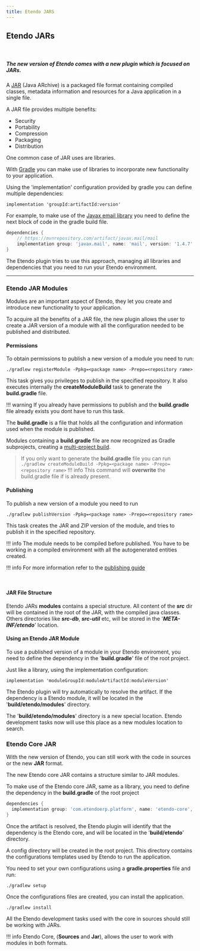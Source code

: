 ```yaml
---
title: Etendo JARS
---
```

## Etendo JARs

<br>

##### The new version of Etendo comes with a new plugin which is focused on JARs.

A [JAR](https://docs.oracle.com/javase/8/docs/technotes/guides/jar/jarGuide.html) (Java ARchive) is a packaged file format containing compiled classes, metadata information and resources for a Java application in a single file. 

A JAR file provides multiple benefits:
* Security
* Portability
* Compression
* Packaging
* Distribution

One common case of JAR uses are libraries.

With [Gradle](https://gradle.org/) you can make use of libraries to incorporate new functionality to your application.

Using the 'implementation' configuration provided by gradle you can define multiple dependencies:

`implementation 'groupId:artifactId:version'`

For example, to make use of the [Javax email library](https://mvnrepository.com/artifact/javax.mail/mail/1.4.7) you need to define the next block of code in the gradle build file.
``` groovy
dependencies {
	// https://mvnrepository.com/artifact/javax.mail/mail
	implementation group: 'javax.mail', name: 'mail', version: '1.4.7'
}
```


The Etendo plugin tries to use this approach, managing all libraries and dependencies that you need to run your Etendo environment.


---

### Etendo JAR Modules

Modules are an important aspect of Etendo, they let you create and introduce new functionality to your application.

To acquire all the benefits of a JAR file, the new plugin allows the user to create a JAR version of a module with all the configuration needed to be published and distributed.


#### Permissions
To obtain permissions to  publish a new version of a module you need to run:

`./gradlew registerModule -Ppkg=<package name> -Prepo=<repository rame>`

This task gives you privileges to publish in the specified repository. It also executes internally the **createModuleBuild** task to generate the **build.gradle** file.

!!! warning
    If you already have permissions to publish and the **build.gradle** file already exists you dont have to run this task.

The **build.gradle** is a file that holds all the configuration and information used when the module is published.

Modules containing a **build.gradle** file are now recognized as Gradle subprojects, creating a [multi-project build](https://docs.gradle.org/current/userguide/multi_project_builds.html).

> If you only want to generate the **build.gradle** file you can run
`./gradlew createModuleBuild -Ppkg=<package name> -Prepo=<repository rame>`
!!! info
    This command will **overwrite** the build.gradle file if is already present.

#### Publishing

To publish a new version of a module you need to run

`./gradlew publishVersion -Ppkg=<package name> -Prepo=<repository rame>`


This task creates the JAR and ZIP version of the module, and tries to publish it in the specified repository.

!!! info
    The module needs to be compiled before published. You have to be working in a compiled environment with all the autogenerated entities created.

!!! info
    For more information refer to the [publishing guide](https://docs/en/technical-documentation/etendo-environment/platform/22q1/publish-modules-to-a-nexus-repository)


<br>

#### JAR File Structure
Etendo JARs **modules** contains a special structure. All content of the ***src*** dir will be contained in the root of the JAR, with the compiled java classes. 
Others directories like ***src-db***, ***src-util*** etc, will be stored in the '***META-INF/etendo***' location.


#### Using an Etendo JAR Module
To use a published version of a module in your Etendo enviroment, you need to define the dependency in the '**build.gradle**' file of the root project.

Just like a library, using the implementation configuration:

`implementation 'moduleGroupId:moduleArtifactId:moduleVersion'`

The Etendo plugin will try automatically to resolve the artifact. If the dependency is a Etendo module, it will be located in the '**build/etendo/modules**' directory.

The '**build/etendo/modules**' directory is a new special location. Etendo development tasks now will use this place as a new modules location to search.

### Etendo Core JAR

With the new version of Etendo, you can still work with the code in sources or the new **JAR** format.

The new Etendo core JAR contains a structure similar to JAR modules.

To make use of the Etendo core JAR, same as a library, you need to define the dependency in the **build.gradle** of the root project

``` groovy
dependencies {
  implementation group: 'com.etendoerp.platform', name: 'etendo-core', version: '22.1.0'
}
```

Once the artifact is resolved, the Etendo plugin will identify that the dependency is the Etendo core, and will be located in the '**build/etendo**' directory.

A config directory will be created in the root project. This directory contains the configurations templates used by Etendo to run the application.

You need to set your own configurations using a **gradle.properties** file and run:

`./gradlew setup`

Once the configurations files are created, you can install the application.

`./gradlew install`

All the Etendo development tasks used with the core in sources should still be working with JARs.


!!! info
   Etendo Core, (**Sources** and **Jar**), allows the user to work with  modules in both formats.



